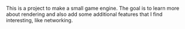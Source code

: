 This is a project to make a small game engine. The goal is to learn more about rendering and also add some additional features that I find interesting, like networking.
